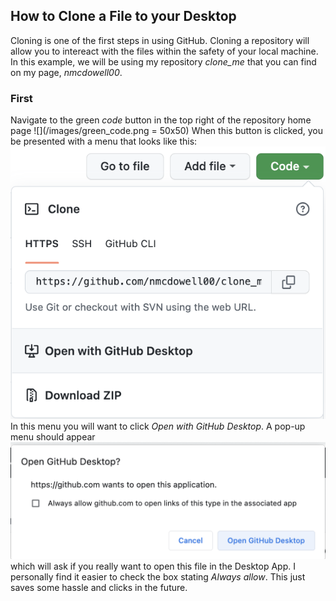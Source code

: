 ## How to Clone a File to your Desktop
Cloning is one of the first steps in using GitHub. Cloning a repository will allow you to intereact with the files within the safety of your local machine. 
In this example, we will be using my repository *clone_me* that you can find on my page, *nmcdowell00*. 
### First 
Navigate to the green *code* button in the top right of the repository home page
![](/images/green_code.png = 50x50)
When this button is clicked, you be presented with a menu that looks like this: 
![](/images/code_dropdown.png)
In this menu you will want to click *Open with GitHub Desktop*. A pop-up menu should appear ![](/images/open_with_GD.png) which will ask if you really want to open this file in the Desktop App. I personally find it easier to check the box stating *Always allow*. This just saves some hassle and clicks in the future. 


